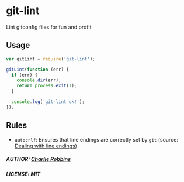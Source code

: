 # git-lint

Lint gitconfig files for fun and profit

## Usage

``` js
var gitLint = require('git-lint');

gitLint(function (err) {
  if (err) {
    console.dir(err);
    return process.exit(1);
  }

  console.log('git-lint ok!');
});
```

## Rules

* `autocrlf`: Ensures that line endings are correctly set by `git` (source: [Dealing with line endings](https://help.github.com/articles/dealing-with-line-endings/))

##### AUTHOR: [Charlie Robbins](https://github.com/indexzero)
##### LICENSE: MIT
